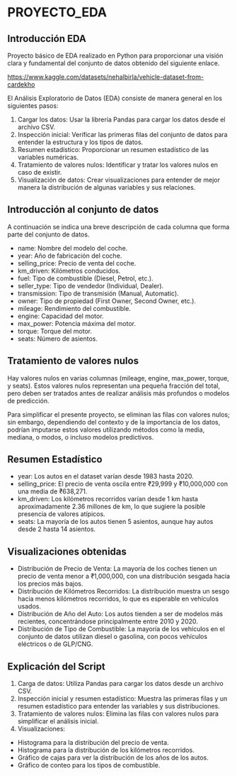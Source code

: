 # PROYECTO_EDA

## Introducción EDA

Proyecto básico de EDA realizado en Python para proporcionar una visión clara y fundamental del conjunto de datos obtenido del siguiente enlace.

https://www.kaggle.com/datasets/nehalbirla/vehicle-dataset-from-cardekho

El Análisis Exploratorio de Datos (EDA) consiste de manera general en los siguientes pasos:

1) Cargar los datos: Usar la librería Pandas para cargar los datos desde el archivo CSV.
2) Inspección inicial: Verificar las primeras filas del conjunto de datos para entender la estructura y los tipos de datos.
3) Resumen estadístico: Proporcionar un resumen estadístico de las variables numéricas.
4) Tratamiento de valores nulos: Identificar y tratar los valores nulos en caso de existir.
5) Visualización de datos: Crear visualizaciones para entender de mejor manera la distribución de algunas variables y sus relaciones.

## Introducción al conjunto de datos

A continuación se indica una breve descripción de cada columna que forma parte del conjunto de datos.

* name: Nombre del modelo del coche.
* year: Año de fabricación del coche.
* selling_price: Precio de venta del coche.
* km_driven: Kilómetros conducidos.
* fuel: Tipo de combustible (Diesel, Petrol, etc.).
* seller_type: Tipo de vendedor (Individual, Dealer).
* transmission: Tipo de transmisión (Manual, Automatic).
* owner: Tipo de propiedad (First Owner, Second Owner, etc.).
* mileage: Rendimiento del combustible.
* engine: Capacidad del motor.
* max_power: Potencia máxima del motor.
* torque: Torque del motor.
* seats: Número de asientos.

## Tratamiento de valores nulos

Hay valores nulos en varias columnas (mileage, engine, max_power, torque, y seats). Estos valores nulos representan una pequeña fracción del total, pero deben ser tratados antes de realizar análisis más profundos o modelos de predicción.

Para simplificar el presente proyecto, se eliminan las filas con valores nulos; sin embargo, dependiendo del contexto y de la importancia de los datos, podrían imputarse estos valores utilizando métodos como la media, mediana, o modos, o incluso modelos predictivos.

## Resumen Estadístico

* year: Los autos en el dataset varían desde 1983 hasta 2020.
* selling_price: El precio de venta oscila entre ₹29,999 y ₹10,000,000 con una media de ₹638,271.
* km_driven: Los kilómetros recorridos varían desde 1 km hasta aproximadamente 2.36 millones de km, lo que sugiere la posible presencia de valores atípicos.
* seats: La mayoría de los autos tienen 5 asientos, aunque hay autos desde 2 hasta 14 asientos.

## Visualizaciones obtenidas

* Distribución de Precio de Venta: La mayoría de los coches tienen un precio de venta menor a ₹1,000,000, con una distribución sesgada hacia los precios más bajos.
* Distribución de Kilómetros Recorridos: La distribución muestra un sesgo hacia menos kilómetros recorridos, lo que es esperable en vehículos usados.
* Distribución de Año del Auto: Los autos tienden a ser de modelos más recientes, concentrándose principalmente entre 2010 y 2020.
* Distribución de Tipo de Combustible: La mayoría de los vehículos en el conjunto de datos utilizan diesel o gasolina, con pocos vehículos eléctricos o de GLP/CNG.

## Explicación del Script

1) Carga de datos: Utiliza Pandas para cargar los datos desde un archivo CSV.
2) Inspección inicial y resumen estadístico: Muestra las primeras filas y un resumen estadístico para entender las variables y sus distribuciones.
3) Tratamiento de valores nulos: Elimina las filas con valores nulos para simplificar el análisis inicial.
4) Visualizaciones:
* Histograma para la distribución del precio de venta.
* Histograma para la distribución de los kilómetros recorridos.
* Gráfico de cajas para ver la distribución de los años de los autos.
* Gráfico de conteo para los tipos de combustible.
